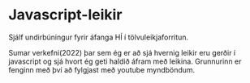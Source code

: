 # Javascript-leikir

Sjálf undirbúningur fyrir áfanga HÍ í tölvuleikjaforritun.

Sumar verkefni(2022) þar sem ég er að sjá hvernig leikir eru gerðir í javascript og sjá hvort ég geti haldið áfram með leikina.
Grunnurinn er fenginn með því að fylgjast með youtube myndböndum.
